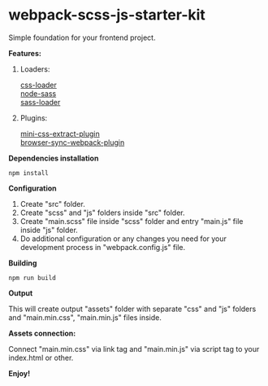 # webpack-scss-js-starter-kit  

Simple foundation for your frontend project.

**Features:**

1. Loaders:

    [css-loader](https://github.com/webpack-contrib/css-loader)    
    [node-sass](https://github.com/sass/node-sass)    
    [sass-loader](https://github.com/webpack-contrib/sass-loader)
    
2. Plugins:
        
    [mini-css-extract-plugin](https://github.com/webpack-contrib/mini-css-extract-plugin)    
    [browser-sync-webpack-plugin](https://github.com/Va1/browser-sync-webpack-plugin)    
    
 **Dependencies installation**
 
    npm install
 
 **Configuration**
 
 1. Create "src" folder.
 2. Create "scss" and "js" folders inside "src" folder.
 3. Create "main.scss" file inside "scss" folder and entry "main.js" file inside "js" folder.
 2. Do additional configuration or any changes you need for your development process in "webpack.config.js" file.
 
 **Building**

    npm run build 
  
 **Output**
  
 This will create output "assets" folder with separate "css" and "js" folders and "main.min.css", "main.min.js" files inside.

  **Assets connection:**
  
  Connect "main.min.css" via link tag and "main.min.js" via script tag to your index.html or other.   
    
**Enjoy!**  